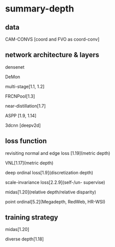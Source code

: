 # summary-depth

## data

CAM-CONVS [coord and FVO as coord-conv]

## network architecture & layers

densenet

DeMon

multi-stage[1.1, 1.2]

FRCNPool[1.3]

near-distillation[1.7]

ASPP [1.9, 1.14]

3dcnn [deepv2d]

## loss function

revisiting normal and edge loss [1.19](metric depth)

VNL[1.17](metric depth)

deep ordinal loss[1.9](discretization depth)

scale-invariance loss[2.2.9](self-/un- supervise)

midas[1.20](relative depth/relative disparity)

point ordinal[5.2](Megadepth, RedWeb, HR-WSI)

## training strategy

midas[1.20]

diverse depth[1.18]
